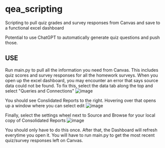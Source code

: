 # qea_scripting
Scripting to pull quiz grades and survey responses from Canvas and save to a functional excel dashboard

Potential to use ChatGPT to automatically generate quiz questions and push those.

## USE
Run main.py to pull all the information you need from Canvas. This includes quiz scores and survey responses for all the homework surveys. 
When you open up the excel dashboard, you may encounter an error that says source data could not be found. To fix this, select the data tab along the top and select "Queries and Connections"
![image](https://github.com/user-attachments/assets/359f6b57-6295-42f0-ab63-147e15f70b31)


You should see Conslidated Reports to the right. Hovering over that opens up a window where you can select edit
![image](https://github.com/user-attachments/assets/f24f3d4b-1229-4d91-a6be-ee09a81bdfe3)


Finally, select the settings wheel next to Source and Browse for your local copy of Consolidated Reports
![image](https://github.com/user-attachments/assets/dba2ad4d-84f4-4d3a-b50b-21900a9bd617)


You should only have to do this once. After that, the Dashboard will refresh everytime you open it. You will have to run main.py to get the most recent quiz/survey responses left on Canvas.
